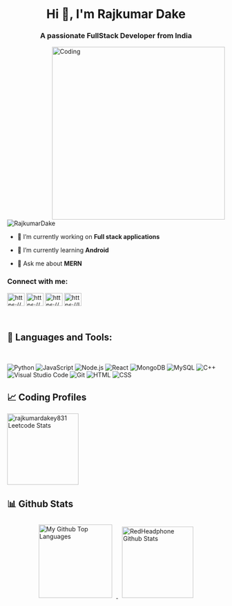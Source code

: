 <h1 align="center">Hi 👋, I'm Rajkumar Dake</h1>
<h3 align="center">A passionate FullStack Developer from India</h3>
<img align="right" alt="Coding" width="400" src="https://cdn.dribbble.com/users/1162077/screenshots/3848914/programmer.gif">


<p align="left"> <img src="https://komarev.com/ghpvc/?username=RajkumarDake&label=Profile%20views&color=0e75b6&style=flat" alt="RajkumarDake" /> </p>


- 🔭 I’m currently working on **Full stack applications**

- 🌱 I’m currently learning **Android**

- 💬 Ask me about **MERN**


<h3 align="left">Connect with me:</h3>
<p align="left">
<a href="https://linkedin.com/in/https://www.linkedin.com/in/rajkumar-dake-102670244/" target="blank"><img align="center" src="https://raw.githubusercontent.com/rahuldkjain/github-profile-readme-generator/master/src/images/icons/Social/linked-in-alt.svg" alt="https://www.linkedin.com/in/rajkumar-dake-102670244/" height="30" width="40" /></a>
<a href="https://fb.com/https://m.facebook.com/profile.php?id=100009969722141" target="blank"><img align="center" src="https://raw.githubusercontent.com/rahuldkjain/github-profile-readme-generator/master/src/images/icons/Social/facebook.svg" alt="https://m.facebook.com/profile.php?id=100009969722141" height="30" width="40" /></a>
<a href="https://instagram.com/https://www.instagram.com/rajkumar_831_?igsh=ogl5zxkwohz4atfu" target="blank"><img align="center" src="https://raw.githubusercontent.com/rahuldkjain/github-profile-readme-generator/master/src/images/icons/Social/instagram.svg" alt="https://www.instagram.com/rajkumar_831_?igsh=ogl5zxkwohz4atfu" height="30" width="40" /></a>
<a href="https://www.leetcode.com/https://leetcode.com/u/rajkumardakey831/" target="blank"><img align="center" src="https://raw.githubusercontent.com/rahuldkjain/github-profile-readme-generator/master/src/images/icons/Social/leet-code.svg" alt="https://leetcode.com/u/rajkumardakey831/" height="30" width="40" /></a>
</p>


<br>

## 🧩 Languages and Tools:
<br>
<p>
<img alt="Python" src="https://img.shields.io/badge/Python-14354C.svg?logo=python&logoColor=white">
<img alt="JavaScript" src="https://img.shields.io/badge/JavaScript-F7DF1E.svg?logo=javascript&logoColor=black">
<img alt="Node.js" src="https://img.shields.io/badge/Node.js-43853D.svg?logo=node.js&logoColor=white">
<img alt="React" src="https://img.shields.io/badge/React-20232A?logo=react&logoColor=61DAFB">
<img alt="MongoDB" src ="https://img.shields.io/badge/MongoDB-4ea94b.svg?logo=mongodb&logoColor=white">
<img alt="MySQL" src="https://img.shields.io/badge/MySQL-00000F?logo=mysql&logoColor=white">
<img alt="C++" src="https://img.shields.io/badge/C%2B%2B-00599C?logo=c%2B%2B&logoColor=white">
<img alt="Visual Studio Code" src="https://img.shields.io/badge/Visual%20Studio%20Code-0078d7.svg?logo=visual-studio-code&logoColor=white">
<img alt="Git" src="https://img.shields.io/badge/Git-F05033.svg?logo=git&logoColor=white">
<img alt="HTML" src="https://img.shields.io/badge/HTML-E34F26.svg?logo=html5&logoColor=white">
<img alt="CSS" src="https://img.shields.io/badge/CSS-1572B6.svg?logo=css3&logoColor=white"
</p>

## 📈 Coding Profiles
<a href="[https://leetcode.com/rajkumardakey831/]">
<img height="165" src="https://leetcard.jacoblin.cool/rajkumardakey831?theme=dark&font=Ubuntu&cache=14400&ext=contest&sheets=https://gist.githubusercontent.com/rajkumardakey831_/5e715e284c89cace8f5fa09f7fb930b8/raw/ec0be570f114124b1a2156a660d67baa0ab5639d/leetcode_stats_card.css" alt="rajkumardakey831 Leetcode Stats"/>
</a>
</span>

## 📊 Github Stats

<span>
    <div style="display: flex; justify-content: center; align-items: center;">
        <a href="https://github.com/RajkumarDake">
            <img height="170" src="https://github-readme-stats-redheadphone.vercel.app/api/top-langs/?username=RajkumarDake&layout=compact&langs_count=8&theme=github_dark&hide=SCSS,GLSL,GAP&border_color=404040" alt="My Github Top Languages" style="margin: 10px;" />
            <img height="165" src="https://github-readme-stats-redheadphone.vercel.app/api?username=RajkumarDake&show_icons=true&count_private=true&theme=github_dark&border_color=404040" alt="RedHeadphone Github Stats" style="margin: 10px;" />
        </a>
    </div>
</span>

